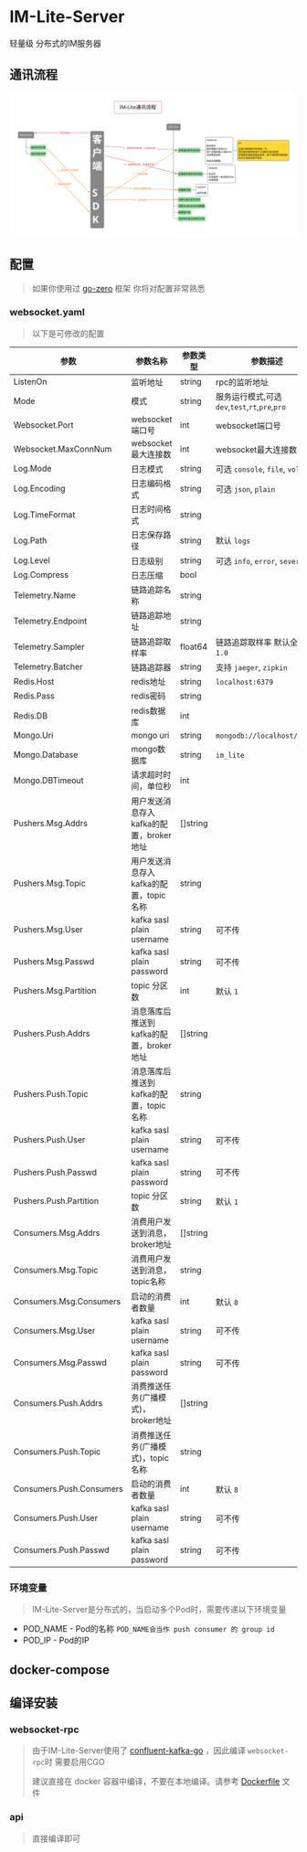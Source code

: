 # IM-Lite-Server

轻量级 分布式的IM服务器

## 通讯流程

![通讯流程.svg](https://raw.githubusercontent.com/showurl/images/73a15955a98f2b6c2a21ab5be58d7ee1a89fdacc/IM-Lite%E9%80%9A%E8%AE%AF%E6%B5%81%E7%A8%8B.svg)

## 配置

> 如果你使用过 [go-zero](https://github.com/zeromicro/go-zero) 框架 你将对配置非常熟悉

### websocket.yaml

> 以下是可修改的配置

| 参数                      | 参数名称                      | 参数类型     | 参数描述                                    |
|-------------------------|---------------------------|----------|-----------------------------------------|
| ListenOn                | 监听地址                      | string   | rpc的监听地址                                |
| Mode                    | 模式                        | string   | 服务运行模式,可选 `dev`,`test`,`rt`,`pre`,`pro` |
| Websocket.Port          | websocket端口号              | int      | websocket端口号                            |
| Websocket.MaxConnNum    | websocket最大连接数            | int      | websocket最大连接数                          |
| Log.Mode                | 日志模式                      | string   | 可选 `console`, `file`, `volume`          |
| Log.Encoding            | 日志编码格式                    | string   | 可选 `json`, `plain`                      |
| Log.TimeFormat          | 日志时间格式                    | string   |                                         |
| Log.Path                | 日志保存路径                    | string   | 默认 `logs`                               |
| Log.Level               | 日志级别                      | string   | 可选 `info`, `error`, `severe`            |
| Log.Compress            | 日志压缩                      | bool     |                                         |
| Telemetry.Name          | 链路追踪名称                    | string   |                                         |
| Telemetry.Endpoint      | 链路追踪地址                    | string   |                                         |
| Telemetry.Sampler       | 链路追踪取样率                   | float64  | 链路追踪取样率 默认全取 `1.0`                      |
| Telemetry.Batcher       | 链路追踪器                     | string   | 支持 `jaeger`, `zipkin`                   |
| Redis.Host              | redis地址                   | string   | `localhost:6379`                        |
| Redis.Pass              | redis密码                   | string   |                                         |
| Redis.DB                | redis数据库                  | int      |                                         |
| Mongo.Uri               | mongo uri                 | string   | `mongodb://localhost/admin`             |
| Mongo.Database          | mongo数据库                  | string   | `im_lite`                               |
| Mongo.DBTimeout         | 请求超时时间，单位秒                | int      |                                         |
| Pushers.Msg.Addrs       | 用户发送消息存入kafka的配置，broker地址 | []string |                                         |
| Pushers.Msg.Topic       | 用户发送消息存入kafka的配置，topic名称  | string   |                                         |
| Pushers.Msg.User      | kafka sasl plain username | string   | 可不传                                     |
| Pushers.Msg.Passwd    | kafka sasl plain password | string   | 可不传                                     |
| Pushers.Msg.Partition    | topic 分区数                 | int      | 默认 `1`                                    |
| Pushers.Push.Addrs      | 消息落库后推送到kafka的配置，broker地址 | []string |                                         |
| Pushers.Push.Topic      | 消息落库后推送到kafka的配置，topic名称  | string   |                                         |
| Pushers.Push.User      | kafka sasl plain username | string   | 可不传                                     |
| Pushers.Push.Passwd    | kafka sasl plain password | string   | 可不传                                     |
| Pushers.Push.Partition    | topic 分区数 | string   | 默认 `1`                                     |
| Consumers.Msg.Addrs     | 消费用户发送到消息，broker地址        | []string |                                         |
| Consumers.Msg.Topic     | 消费用户发送到消息，topic名称         | string   |                                         |
| Consumers.Msg.Consumers | 启动的消费者数量                  | int      | 默认 `8`                                  |
| Consumers.Msg.User      | kafka sasl plain username | string   | 可不传                                     |
| Consumers.Msg.Passwd    | kafka sasl plain password | string   | 可不传                                     |
| Consumers.Push.Addrs    | 消费推送任务(广播模式)，broker地址     | []string |                                         |
| Consumers.Push.Topic    | 消费推送任务(广播模式)，topic名称      | string   |                                         |
| Consumers.Push.Consumers | 启动的消费者数量                  | int      | 默认 `8`                                  |
| Consumers.Push.User      | kafka sasl plain username | string   | 可不传                                     |
| Consumers.Push.Passwd    | kafka sasl plain password | string   | 可不传                                     |

### 环境变量

> IM-Lite-Server是分布式的，当启动多个Pod时，需要传递以下环境变量

- POD_NAME - Pod的名称 `POD_NAME会当作 push consumer 的 group id`
- POD_IP - Pod的IP

## docker-compose

## 编译安装

### websocket-rpc

> 由于IM-Lite-Server使用了 [confluent-kafka-go](https://github.com/confluentinc/confluent-kafka-go) ，因此编译 `websocket-rpc`时 需要启用CGO
>
> 建议直接在 docker 容器中编译，不要在本地编译。请参考 [Dockerfile](https://github.com/IM-Lite/IM-Lite-Server/blob/master/deploy/build/websocket-rpc/Dockerfile) 文件

### api

> 直接编译即可
